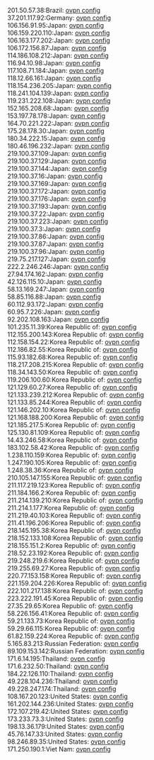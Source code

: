 201.50.57.38:Brazil: [ovpn config](vpn/201_50_57_38.ovpn)  
37.201.117.92:Germany: [ovpn config](vpn/37_201_117_92.ovpn)  
106.156.91.95:Japan: [ovpn config](vpn/106_156_91_95.ovpn)  
106.159.220.110:Japan: [ovpn config](vpn/106_159_220_110.ovpn)  
106.163.177.202:Japan: [ovpn config](vpn/106_163_177_202.ovpn)  
106.172.156.87:Japan: [ovpn config](vpn/106_172_156_87.ovpn)  
114.186.108.212:Japan: [ovpn config](vpn/114_186_108_212.ovpn)  
116.94.10.98:Japan: [ovpn config](vpn/116_94_10_98.ovpn)  
117.108.71.184:Japan: [ovpn config](vpn/117_108_71_184.ovpn)  
118.12.66.161:Japan: [ovpn config](vpn/118_12_66_161.ovpn)  
118.154.236.205:Japan: [ovpn config](vpn/118_154_236_205.ovpn)  
118.241.104.139:Japan: [ovpn config](vpn/118_241_104_139.ovpn)  
119.231.222.108:Japan: [ovpn config](vpn/119_231_222_108.ovpn)  
152.165.208.68:Japan: [ovpn config](vpn/152_165_208_68.ovpn)  
153.197.78.178:Japan: [ovpn config](vpn/153_197_78_178.ovpn)  
164.70.221.222:Japan: [ovpn config](vpn/164_70_221_222.ovpn)  
175.28.178.30:Japan: [ovpn config](vpn/175_28_178_30.ovpn)  
180.34.222.15:Japan: [ovpn config](vpn/180_34_222_15.ovpn)  
180.46.196.232:Japan: [ovpn config](vpn/180_46_196_232.ovpn)  
219.100.37.109:Japan: [ovpn config](vpn/219_100_37_109.ovpn)  
219.100.37.129:Japan: [ovpn config](vpn/219_100_37_129.ovpn)  
219.100.37.144:Japan: [ovpn config](vpn/219_100_37_144.ovpn)  
219.100.37.16:Japan: [ovpn config](vpn/219_100_37_16.ovpn)  
219.100.37.169:Japan: [ovpn config](vpn/219_100_37_169.ovpn)  
219.100.37.172:Japan: [ovpn config](vpn/219_100_37_172.ovpn)  
219.100.37.176:Japan: [ovpn config](vpn/219_100_37_176.ovpn)  
219.100.37.193:Japan: [ovpn config](vpn/219_100_37_193.ovpn)  
219.100.37.22:Japan: [ovpn config](vpn/219_100_37_22.ovpn)  
219.100.37.223:Japan: [ovpn config](vpn/219_100_37_223.ovpn)  
219.100.37.3:Japan: [ovpn config](vpn/219_100_37_3.ovpn)  
219.100.37.86:Japan: [ovpn config](vpn/219_100_37_86.ovpn)  
219.100.37.87:Japan: [ovpn config](vpn/219_100_37_87.ovpn)  
219.100.37.96:Japan: [ovpn config](vpn/219_100_37_96.ovpn)  
219.75.217.127:Japan: [ovpn config](vpn/219_75_217_127.ovpn)  
222.2.246.246:Japan: [ovpn config](vpn/222_2_246_246.ovpn)  
27.94.174.162:Japan: [ovpn config](vpn/27_94_174_162.ovpn)  
42.126.115.10:Japan: [ovpn config](vpn/42_126_115_10.ovpn)  
58.13.169.247:Japan: [ovpn config](vpn/58_13_169_247.ovpn)  
58.85.116.88:Japan: [ovpn config](vpn/58_85_116_88.ovpn)  
60.112.93.172:Japan: [ovpn config](vpn/60_112_93_172.ovpn)  
60.95.7.226:Japan: [ovpn config](vpn/60_95_7_226.ovpn)  
92.202.108.163:Japan: [ovpn config](vpn/92_202_108_163.ovpn)  
101.235.11.39:Korea Republic of: [ovpn config](vpn/101_235_11_39.ovpn)  
112.155.200.143:Korea Republic of: [ovpn config](vpn/112_155_200_143.ovpn)  
112.158.154.22:Korea Republic of: [ovpn config](vpn/112_158_154_22.ovpn)  
112.186.82.55:Korea Republic of: [ovpn config](vpn/112_186_82_55.ovpn)  
115.93.182.68:Korea Republic of: [ovpn config](vpn/115_93_182_68.ovpn)  
118.217.208.215:Korea Republic of: [ovpn config](vpn/118_217_208_215.ovpn)  
118.34.143.50:Korea Republic of: [ovpn config](vpn/118_34_143_50.ovpn)  
119.206.100.60:Korea Republic of: [ovpn config](vpn/119_206_100_60.ovpn)  
121.129.60.27:Korea Republic of: [ovpn config](vpn/121_129_60_27.ovpn)  
121.133.239.212:Korea Republic of: [ovpn config](vpn/121_133_239_212.ovpn)  
121.133.85.244:Korea Republic of: [ovpn config](vpn/121_133_85_244.ovpn)  
121.146.202.10:Korea Republic of: [ovpn config](vpn/121_146_202_10.ovpn)  
121.168.188.200:Korea Republic of: [ovpn config](vpn/121_168_188_200.ovpn)  
121.185.217.5:Korea Republic of: [ovpn config](vpn/121_185_217_5.ovpn)  
125.130.81.109:Korea Republic of: [ovpn config](vpn/125_130_81_109.ovpn)  
14.43.246.58:Korea Republic of: [ovpn config](vpn/14_43_246_58.ovpn)  
183.102.58.42:Korea Republic of: [ovpn config](vpn/183_102_58_42.ovpn)  
1.238.110.159:Korea Republic of: [ovpn config](vpn/1_238_110_159.ovpn)  
1.247.190.105:Korea Republic of: [ovpn config](vpn/1_247_190_105.ovpn)  
1.248.38.36:Korea Republic of: [ovpn config](vpn/1_248_38_36.ovpn)  
210.105.147.155:Korea Republic of: [ovpn config](vpn/210_105_147_155.ovpn)  
211.117.219.123:Korea Republic of: [ovpn config](vpn/211_117_219_123.ovpn)  
211.184.166.2:Korea Republic of: [ovpn config](vpn/211_184_166_2.ovpn)  
211.214.139.210:Korea Republic of: [ovpn config](vpn/211_214_139_210.ovpn)  
211.214.1.177:Korea Republic of: [ovpn config](vpn/211_214_1_177.ovpn)  
211.219.40.103:Korea Republic of: [ovpn config](vpn/211_219_40_103.ovpn)  
211.41.196.206:Korea Republic of: [ovpn config](vpn/211_41_196_206.ovpn)  
218.145.195.38:Korea Republic of: [ovpn config](vpn/218_145_195_38.ovpn)  
218.152.133.108:Korea Republic of: [ovpn config](vpn/218_152_133_108.ovpn)  
218.155.151.2:Korea Republic of: [ovpn config](vpn/218_155_151_2.ovpn)  
218.52.23.192:Korea Republic of: [ovpn config](vpn/218_52_23_192.ovpn)  
219.248.219.6:Korea Republic of: [ovpn config](vpn/219_248_219_6.ovpn)  
219.255.69.27:Korea Republic of: [ovpn config](vpn/219_255_69_27.ovpn)  
220.77.153.158:Korea Republic of: [ovpn config](vpn/220_77_153_158.ovpn)  
221.159.204.226:Korea Republic of: [ovpn config](vpn/221_159_204_226.ovpn)  
222.101.217.138:Korea Republic of: [ovpn config](vpn/222_101_217_138.ovpn)  
223.222.191.45:Korea Republic of: [ovpn config](vpn/223_222_191_45.ovpn)  
27.35.29.65:Korea Republic of: [ovpn config](vpn/27_35_29_65.ovpn)  
58.226.156.41:Korea Republic of: [ovpn config](vpn/58_226_156_41.ovpn)  
59.21.133.73:Korea Republic of: [ovpn config](vpn/59_21_133_73.ovpn)  
59.29.66.115:Korea Republic of: [ovpn config](vpn/59_29_66_115.ovpn)  
61.82.159.224:Korea Republic of: [ovpn config](vpn/61_82_159_224.ovpn)  
5.165.83.213:Russian Federation: [ovpn config](vpn/5_165_83_213.ovpn)  
89.109.153.142:Russian Federation: [ovpn config](vpn/89_109_153_142.ovpn)  
171.6.14.195:Thailand: [ovpn config](vpn/171_6_14_195.ovpn)  
171.6.232.50:Thailand: [ovpn config](vpn/171_6_232_50.ovpn)  
184.22.126.110:Thailand: [ovpn config](vpn/184_22_126_110.ovpn)  
49.228.104.236:Thailand: [ovpn config](vpn/49_228_104_236.ovpn)  
49.228.247.174:Thailand: [ovpn config](vpn/49_228_247_174.ovpn)  
108.167.20.123:United States: [ovpn config](vpn/108_167_20_123.ovpn)  
161.202.144.236:United States: [ovpn config](vpn/161_202_144_236.ovpn)  
172.107.219.42:United States: [ovpn config](vpn/172_107_219_42.ovpn)  
173.233.73.3:United States: [ovpn config](vpn/173_233_73_3.ovpn)  
198.13.36.179:United States: [ovpn config](vpn/198_13_36_179.ovpn)  
45.76.147.33:United States: [ovpn config](vpn/45_76_147_33.ovpn)  
98.246.89.35:United States: [ovpn config](vpn/98_246_89_35.ovpn)  
171.250.190.1:Viet Nam: [ovpn config](vpn/171_250_190_1.ovpn)  
